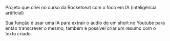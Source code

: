 Projeto que criei no curso da Rocketseat com o foco em IA (inteligência artificial)

Sua função é usar uma IA para extrair o audio de um short no Youtube para então transcrever o mesmo, também é possível criar um resumo com o texto criado.
